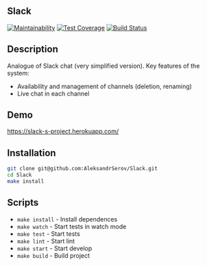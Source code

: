## Slack

[![Maintainability](https://api.codeclimate.com/v1/badges/7bd031449c942a10b839/maintainability)](https://codeclimate.com/github/AleksandrSerov/frontend-project-lvl4/maintainability)
[![Test Coverage](https://api.codeclimate.com/v1/badges/7bd031449c942a10b839/test_coverage)](https://codeclimate.com/github/AleksandrSerov/frontend-project-lvl4/test_coverage)
[![Build Status](https://travis-ci.org/AleksandrSerov/frontend-project-lvl4.svg?branch=master)](https://travis-ci.org/AleksandrSerov/frontend-project-lvl4)

## Description

Analogue of Slack chat (very simplified version). Key features of the system:

- Availability and management of channels (deletion, renaming)
 - Live chat in each channel
## Demo

https://slack-s-project.herokuapp.com/

## Installation

```bash
git clone git@github.com:AleksandrSerov/Slack.git
cd Slack
make install
```

## Scripts

- `make install` - Install dependences
- `make watch` - Start tests in watch mode
- `make test` - Start tests
- `make lint` - Start lint
- `make start` - Start develop
- `make build` - Build project
